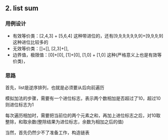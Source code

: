 ## 2. list sum
### 用例设计
* 有效等价类：[2,4,3] + [5,6,4] 这种带进位的，还有[9,9,9,9,9,9,9]+[9,9,9,9]这种进位比较多的
* 无效等价类：[]+[], [2,3]+[],
* 边界值，极限值：[0]+[0], [1]+[0], [1,0] + [1,0] 这种(严格意义上也是有效等价类)，

### 思路

首先，list是逆序排列，也就是必须要从后向前遍历

模拟加法的步骤，需要有一个进位标志，表示两个数相加是否超过了10，超过10则进位标志为1

每次遍历相加时，需要把当前位的两个元素之和，再加上进位标志之后，对10取整除，和取余数(整除结果为进位标志，余数为相加之后的值)

当然，首先仍然少不了准备工作，构造链表

```python
```

